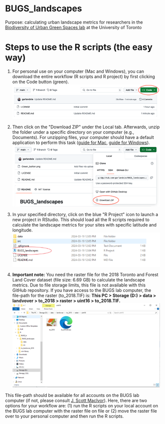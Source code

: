 # BUGS_landscapes
Purpose: calculating urban landscape metrics for researchers in the [Biodiversity of Urban Green Spaces lab](https://www.macivorlab.ca/) at the University of Toronto

# Steps to use the R scripts (the easy way)
1. For personal use on your computer (Mac and Windows), you can download the entire workflow (R scripts and R project) by first clicking on the Code button (green).
![green button](images/green_button.png)

2. Then click on the "Download ZIP" under the Local tab. Afterwards, unzip the folder under a specific directory on your computer (e.g., Documents). For unzipping files, your computer should have a default application to perform this task ([guide for Mac](https://support.apple.com/en-ca/guide/mac-help/mchlp2528/mac), [guide for Windows](https://www.pcworld.com/article/394871/how-to-unzip-files-in-windows-10.html)).
![download zip](images/download_zip.png)

3. In your specified directory, click on the blue "R Project" icon to launch a new project in RStudio. This should load all the R scripts required to calculate the landscape metrics for your sites with specific latitude and longitude.
![R_project](images/rproject.PNG)

4. **Important note:** You need the raster file for the 2018 Toronto and Forest Land Cover dataset (file size: 6.69 GB) to calculate the landscape metrics. Due to file storage limits, this file is not available with this GitHub repository. If you have access to the BUGS lab computer, the file-path for the raster (to_2018.TIF) is: **This PC > Storage (D:) > data > landvover > to_2018 > raster > uint16 > to_2018.TIF.**
![raster](images/raster.png)

This file-path should be available for all accounts on the BUGS lab computer (if not, please consult [J. Scott MacIvor](https://www.utsc.utoronto.ca/biosci/scott-macivor)). Here, there are two options for your workflow are: (1) run the R scripts on your local account on the BUGS lab computer with the raster file on file or (2) move the raster file over to your personal computer and then run the R scripts. 
